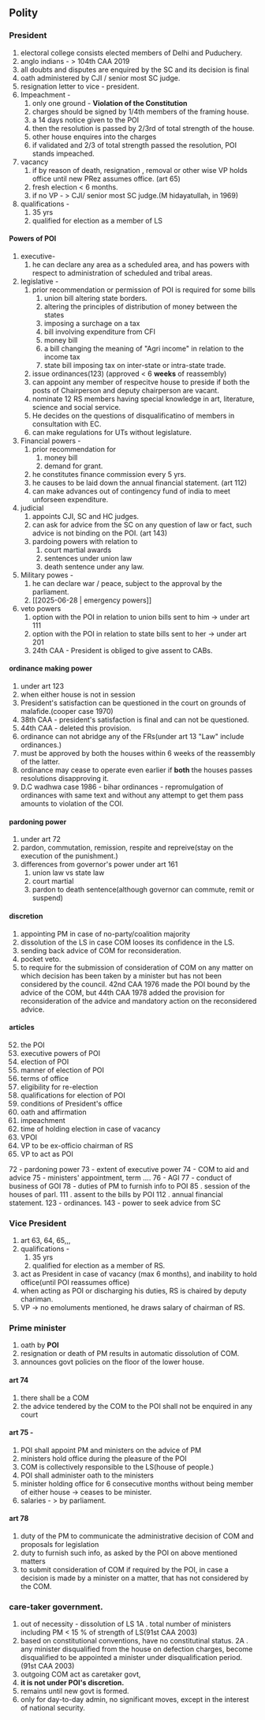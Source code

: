 ## Polity
### President
1. electoral college consists elected members of Delhi and Puduchery.
2. anglo indians - > 104th CAA 2019
3. all doubts and disputes are enquired by the SC and its decision is final
4. oath administered by CJI / senior most SC judge.
5. resignation letter to vice - president.
6. Impeachment - 
	1. only one ground - **Violation of the Constitution**
	2. charges should be signed by 1/4th members of the framing house.
	3. a 14 days notice given to the POI
	4. then the resolution is passed by 2/3rd of total strength of the house.
	5. other house enquires into the charges
	6. if validated and 2/3 of total strength passed the resolution, POI stands impeached.
7. vacancy
	1. if by reason of death, resignation , removal or other wise VP holds office until new PRez assumes office. (art 65)
	2. fresh election < 6 months.
	3. if no VP - > CJI/ senior most SC judge.(M hidayatullah, in 1969)
8. qualifications - 
	1. 35 yrs
	2. qualified for election as a member of LS
#### Powers of POI
1. executive- 
	1. he can declare any area as a scheduled area, and has powers with respect to administration of scheduled and tribal areas.
2. legislative - 
	1. prior recommendation or permission of POI is required for some bills
		1. union bill altering state borders.
		2. altering the principles of distribution of money between the states
		3. imposing a surchage on a tax
		4. bill involving expenditure from CFI
		5. money bill
		6. a bill changing the meaning of "Agri income" in relation to the income tax
		7. state bill imposing tax on inter-state or intra-state trade.
	2. issue ordinances(123) (approved < 6 **weeks** of reassembly)
	3. can appoint any member of respecitve house to preside if both the posts of Chairperson and deputy chairperson are vacant.
	4. nominate 12 RS members having special knowledge in art, literature, science and social service.
	5. He decides on the questions of disqualificatino of members in consultation with EC.
	6. can make regulations for UTs without legislature.
3. Financial powers - 
	1. prior recommendation for 
		1. money bill
		2. demand for grant.
	2. he constitutes finance commission every 5 yrs.
	3. he causes to be laid down the annual financial statement. (art 112)
	4. can make advances out of contingency fund of india to meet unforseen expenditure.
4. judicial 
	1. appoints CJI, SC and HC judges.
	2. can ask for advice from the SC on any question of law or fact, such advice is not binding on the POI. (art 143)
	3. pardoing powers with relation to 
		1. court martial awards
		2. sentences under union law
		3. death sentence under any law.
5. Military powes - 
	1. he can declare war / peace, subject to the approval by the parliament.
	2. [[2025-06-28 | emergency powers]]
6. veto powers
	1. option with the POI in relation to union bills sent to him -> under art 111
	2. option with the POI in relation to state bills sent to her  -> under art 201
	3. 24th CAA - President is obliged to give assent to CABs.
#### ordinance making power
1. under art 123
2. when either house is not in session 
3. President's satisfaction can be questioned in the court on grounds of malafide.(cooper case 1970)
4. 38th CAA - president's satisfaction is final and can not be questioned.
5. 44th CAA - deleted this provision.
6. ordinance can not abridge any of the FRs(under art 13 "Law" include ordinances.)
7. must be approved by both the houses within 6 weeks of the reassembly of the latter.
8. ordinance may cease to operate even earlier if **both** the houses passes resolutions disapproving it.
9. D.C wadhwa case 1986 - bihar ordinances - repromulgation of ordinances with same text and without any attempt to get them pass amounts to violation of the COI.
#### pardoning power
1. under art 72
2. pardon, commutation, remission, respite and repreive(stay on the execution of the punishment.)
3. differences from governor's power under art 161
	1. union law vs state law
	2. court  martial
	3. pardon to death sentence(although governor can commute, remit or suspend)
#### discretion
1. appointing PM in case of no-party/coalition majority
2. dissolution of the LS in case COM looses its confidence in the LS.
3. sending back advice of COM for reconsideration.
4. pocket veto.
5. to require for the submission of consideration of COM on any matter on which decision has been taken by a minister but has not been considered by the council.
42nd CAA 1976 made the POI bound by the advice of the COM, but 44th CAA 1978 added the provision for reconsideration of the advice and mandatory action on the reconsidered advice.
#### articles
52. the POI
53. executive powers of POI
54. election of POI
55. manner of election of POI
56. terms of office
57. eligibility for re-election 
58. qualifications for election of POI
59. conditions of President's office
60. oath and affirmation
61. impeachment
62. time of holding election in case of vacancy
63. VPOI
64. VP to be ex-officio chairman of RS
65. VP to act as POI

72 - pardoning power
73 - extent of executive power
74 - COM to aid and advice
75 - ministers' appointment, term ....
76 - AGI
77 - conduct of business of GOI
78 - duties of PM to furnish info to POI
85 . session of the houses of parl.
111 . assent to the bills by POI
112 . annual financial statement.
123  - ordinances.
143 - power to seek advice from SC

### Vice President
1. art 63, 64, 65,,,
2. qualifications - 
	1. 35 yrs
	2. qualified for election as a member of RS.
3. act as President in case of vacancy (max 6 months), and inability to hold office(until POI reassumes office)
4. when acting as POI or discharging his duties, RS is chaired by deputy chariman.
5. VP -> no emoluments mentioned, he draws salary of chairman of RS.

### Prime minister
1. oath by **POI**
2. resignation or death of PM results in automatic dissolution of COM.
3. announces govt policies on the floor of the lower house.
#### art 74 
1. there shall be a COM
2. the advice tendered by the COM to the POI shall not be enquired in any court
#### art 75 - 
1. POI shall appoint PM and ministers on the advice of PM
2. ministers hold office during the pleasure of the POI
3. COM is collectively responsible to the LS(house of people.)
4. POI shall administer oath to the ministers
5. minister holding office for 6 consecutive months without being member of  either house -> ceases to be minister.
6. salaries - > by parliament.
#### art 78
1. duty of the PM to communicate the administrative decision of COM and proposals for legislation
2. duty to furnish such info, as asked by the POI on above mentioned matters
3. to submit consideration of COM if required by the POI, in case a decision is made by a minister on a matter, that has not considered by the COM.
### care-taker government.
1. out of necessity - dissolution of LS
1A . total number of ministers including PM < 15 % of strength of LS(91st CAA 2003)
2. based on constitutional conventions, have no constitutinal status.
2A . any minister disqualified from the house on defection charges, become disqualified to be appointed a minister under disqualification period.(91st CAA 2003)
3. outgoing COM act as caretaker govt,
4. **it is not under POI's discretion.**
5. remains until new govt is formed.
6. only for day-to-day admin, no significant moves, except in the interest of national security.
